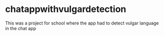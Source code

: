 # chatappwithvulgardetection
This was a project for school where the app had to detect vulgar language in the chat app
